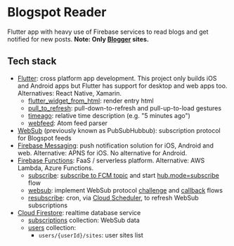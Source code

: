 # Blogspot Reader

Flutter app with heavy use of Firebase services to read blogs and get notified for new posts.
**Note: Only [Blogger](https://blogger.com) sites.**

## Tech stack


- [Flutter](https://flutter.dev): cross platform app development. This project only builds iOS and Android apps but Flutter has support for desktop and web apps too. Alternatives: React Native, Xamarin.
  - [flutter_widget_from_html](https://pub.dev/packages/flutter_widget_from_html): render entry html
  - [pull_to_refresh](https://pub.dev/packages/pull_to_refresh): pull-down-to-refresh and pull-up-to-load gestures
  - [timeago](https://pub.dev/packages/timeago): relative time description (e.g. "5 minutes ago")
  - [webfeed](https://pub.dev/packages/webfeed): Atom feed parser
- [WebSub](https://www.w3.org/TR/websub/) (previously known as PubSubHubbub): subscription protocol for Blogspot feeds
- [Firebase Messaging](https://firebase.google.com/docs/cloud-messaging/): push notification solution for iOS, Android and web. Alternative: APNS for iOS. No alternative for Android.
- [Firebase Functions](https://firebase.google.com/docs/functions/): FaaS / serverless platform. Alternative: AWS Lambda, Azure Functions.
  - [subscribe](/firebase/functions/src/http/subscribe.ts): [subscribe to FCM topic](https://firebase.google.com/docs/cloud-messaging/manage-topics#suscribe_and_unsubscribe_using_the) and start [hub.mode=subscribe](https://www.w3.org/TR/websub/#subscriber-sends-subscription-request) flow
  - [websub](/firebase/functions/src/http/subscribe.ts): implement WebSub protocol [challenge](https://www.w3.org/TR/websub/#hub-verifies-intent) and [callback](https://www.w3.org/TR/websub/#content-distribution) flows
  - [resubscribe](/firebase/functions/src/cron/resubscribe.ts): cron, via [Cloud Scheduler](https://cloud.google.com/scheduler/), to refresh WebSub subscriptions
- [Cloud Firestore](https://firebase.google.com/docs/firestore): realtime database service
  - [subscriptions](/firebase/firestore/test/subscriptions.test.js) collection: WebSub data
  - [users](/firebase/firestore/test/subscriptions.test.js) collection:
    - `users/{userId}/sites`: user sites list
